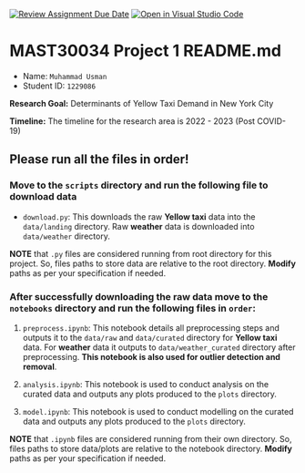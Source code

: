 [![Review Assignment Due Date](https://classroom.github.com/assets/deadline-readme-button-24ddc0f5d75046c5622901739e7c5dd533143b0c8e959d652212380cedb1ea36.svg)](https://classroom.github.com/a/LOuMvgtV)
[![Open in Visual Studio Code](https://classroom.github.com/assets/open-in-vscode-718a45dd9cf7e7f842a935f5ebbe5719a5e09af4491e668f4dbf3b35d5cca122.svg)](https://classroom.github.com/online_ide?assignment_repo_id=11547430&assignment_repo_type=AssignmentRepo)
# MAST30034 Project 1 README.md
- Name: `Muhammad Usman`
- Student ID: `1229086`

**Research Goal:** Determinants of Yellow Taxi Demand in New York City

**Timeline:** The timeline for the research area is 2022 - 2023 (Post COVID-19)

## Please run all the files in order!

### Move to the `scripts` directory and run the following file to download data
- `download.py`: This downloads the raw **Yellow taxi** data into the `data/landing` directory. Raw **weather** data is downloaded
into `data/weather` directory.

**NOTE** that `.py` files are considered running from root directory for this project. So, files paths to store data are relative to the root directory. **Modify** paths as per your specification if needed.


### After successfully downloading the raw data move to the `notebooks` directory and run the following files in `order`:
1. `preprocess.ipynb`: This notebook details all preprocessing steps and outputs it to the `data/raw` and `data/curated` directory
for **Yellow taxi** data. For **weather** data it outputs to `data/weather_curated` directory after preprocessing. **This notebook is also used for outlier detection and removal**.

2. `analysis.ipynb`: This notebook is used to conduct analysis on the curated data and outputs any plots produced to the `plots` directory.

3. `model.ipynb`: This notebook is used to conduct modelling on the curated data and outputs any plots produced to the `plots` directory.

**NOTE** that `.ipynb` files are considered running from their own directory. So, files paths to store data/plots are relative to the notebook directory. **Modify** paths as per your specification if needed.